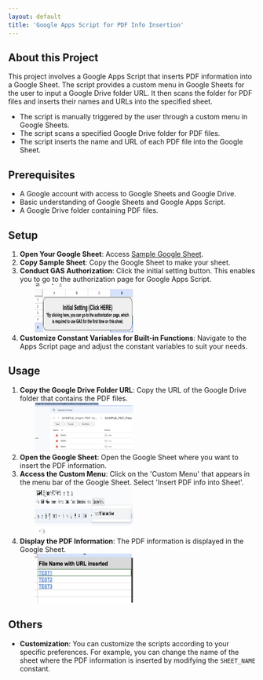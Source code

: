 ```yaml
---
layout: default
title: 'Google Apps Script for PDF Info Insertion'
---
```


## About this Project

This project involves a Google Apps Script that inserts PDF information into a Google Sheet. The script provides a custom menu in Google Sheets for the user to input a Google Drive folder URL. It then scans the folder for PDF files and inserts their names and URLs into the specified sheet.

- The script is manually triggered by the user through a custom menu in Google Sheets.
- The script scans a specified Google Drive folder for PDF files.
- The script inserts the name and URL of each PDF file into the Google Sheet.

## Prerequisites

- A Google account with access to Google Sheets and Google Drive.
- Basic understanding of Google Sheets and Google Apps Script.
- A Google Drive folder containing PDF files.

## Setup

<ol>
  <li><strong>Open Your Google Sheet</strong>: Access <a href="https://docs.google.com/spreadsheets/d/1z1i7ZYgkRRC0WS3xqS3CGh1GJ8iUQWKkcMwbVa3YU6Q/edit#gid=1971008536" target="_blank" rel="noopener noreferrer">Sample Google Sheet</a>.</li>
  <li><strong>Copy Sample Sheet</strong>: Copy the Google Sheet to make your sheet.</li>
  <li><strong>Conduct GAS Authorization</strong>: Click the initial setting button. This enables you to go to the authorization page for Google Apps Script.
    <div style="margin-left: 30px">
      <img src="assets/images/initial-setting.png" alt="Image of Initial Setting" width="200" height="100">
    </div>
  </li>
  <li><strong>Customize Constant Variables for Built-in Functions</strong>: Navigate to the Apps Script page and adjust the constant variables to suit your needs.</li>
</ol>


## Usage

<ol>
  <li><strong>Copy the Google Drive Folder URL</strong>: Copy the URL of the Google Drive folder that contains the PDF files.
    <div style="margin-left: 30px">
      <img src="assets/images/copy-folder-url.png" alt="Image of Copy Folder URL" width="200" height="100">
    </div>
  </li>
  <li><strong>Open the Google Sheet</strong>: Open the Google Sheet where you want to insert the PDF information.</li>
  <li><strong>Access the Custom Menu</strong>: Click on the 'Custom Menu' that appears in the menu bar of the Google Sheet. Select 'Insert PDF info into Sheet'.
    <div style="margin-left: 30px">
      <img src="assets/images/access-custom-menu.png" alt="Image of Access Custom Menu" width="200" height="100">
    </div>
  </li>
  <li><strong>Display the PDF Information</strong>: The PDF information is displayed in the Google Sheet.
    <div style="margin-left: 30px">
      <img src="assets/images/display-pdf-info.png" alt="Image of Display PDF Info" width="200" height="100">
    </div>
  </li>
</ol>

## Others
- **Customization**: You can customize the scripts according to your specific preferences. For example, you can change the name of the sheet where the PDF information is inserted by modifying the `SHEET_NAME` constant.
